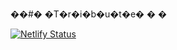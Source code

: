 ��#� �T�r�i�b�u�t�e�
�
�

[![Netlify Status](https://api.netlify.com/api/v1/badges/ff924ebc-362c-4d4f-9545-507c07488415/deploy-status)](https://app.netlify.com/sites/biee4zuri/deploys)
